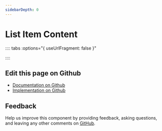 ```yaml
---
sidebarDepth: 0
---
```



# List Item Content




<!-- docs:child of bal-list -->

:::: tabs :options="{ useUrlFragment: false }"


::::

## Edit this page on Github

* [Documentation on Github](https://github.com/baloise/design-system/blob/master/docs/src/components/components/bal-list-item-content.md)
* [Implementation on Github](https://github.com/baloise/design-system/blob/master/packages/components/src/components/bal-list-item-content)

## Feedback

Help us improve this component by providing feedback, asking questions, and leaving any other comments on [GitHub](https://github.com/baloise/design-system/issues/new).


